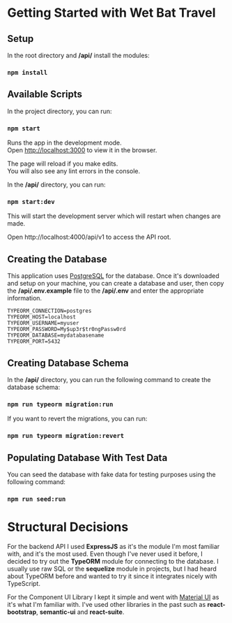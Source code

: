 # Getting Started with Wet Bat Travel

## Setup
In the root directory and **/api/** install the modules:

### `npm install`

## Available Scripts

In the project directory, you can run:

### `npm start`

Runs the app in the development mode.\
Open [http://localhost:3000](http://localhost:3000) to view it in the browser.

The page will reload if you make edits.\
You will also see any lint errors in the console.

In the **/api/** directory, you can run:
### `npm start:dev`

This will start the development server which will restart when changes are made.

Open http://localhost:4000/api/v1 to access the API root.

## Creating the Database
This application uses [PostgreSQL](https://www.postgresql.org/download/) for the database. Once it's downloaded and setup on your machine, you can create a database and user, then copy the **/api/.env.example** file to the **/api/.env** and enter the appropriate information.

```
TYPEORM_CONNECTION=postgres
TYPEORM_HOST=localhost
TYPEORM_USERNAME=myuser
TYPEORM_PASSWORD=My$up3r$tr0ngPassw0rd
TYPEORM_DATABASE=mydatabasename
TYPEORM_PORT=5432
```

## Creating Database Schema
In the **/api/** directory, you can run the following command to create the database schema:

### `npm run typeorm migration:run`
If you want to revert the migrations, you can run:

### `npm run typeorm migration:revert`

## Populating Database With Test Data
You can seed the database with fake data for testing purposes using the following command:

### `npm run seed:run`

# Structural Decisions

For the backend API I used **ExpressJS** as it's the module I'm most familiar with, and it's the most used. Even though 
I've never used it before, I decided to try out the **TypeORM** module for connecting to the database. I usually use raw 
SQL or the **sequelize** module in projects, but I had heard about TypeORM before and wanted to try it since it 
integrates nicely with TypeScript.

For the Component UI Library I kept it simple and went with [Material UI](https://material-ui.com/) as it's what I'm 
familiar with. I've used other libraries in the past such as **react-bootstrap**, **semantic-ui** and **react-suite**.
